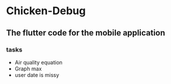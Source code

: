 # Chicken-Debug

## The flutter code for the mobile application

### tasks
- Air quality equation
- Graph max
- user date is missy